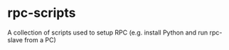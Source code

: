 # rpc-scripts
A collection of scripts used to setup RPC (e.g. install Python and run rpc-slave from a PC)
